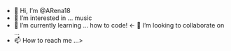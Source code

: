 - 👋 Hi, I’m @ARena18
- 👀 I’m interested in ... music
- 🌱 I’m currently learning ... how to code!
<- 💞️ I’m looking to collaborate on ...
- 📫 How to reach me ...>

<!---
ARena18/ARena18 is a ✨ special ✨ repository because its `README.md` (this file) appears on your GitHub profile.
You can click the Preview link to take a look at your changes.
--->
